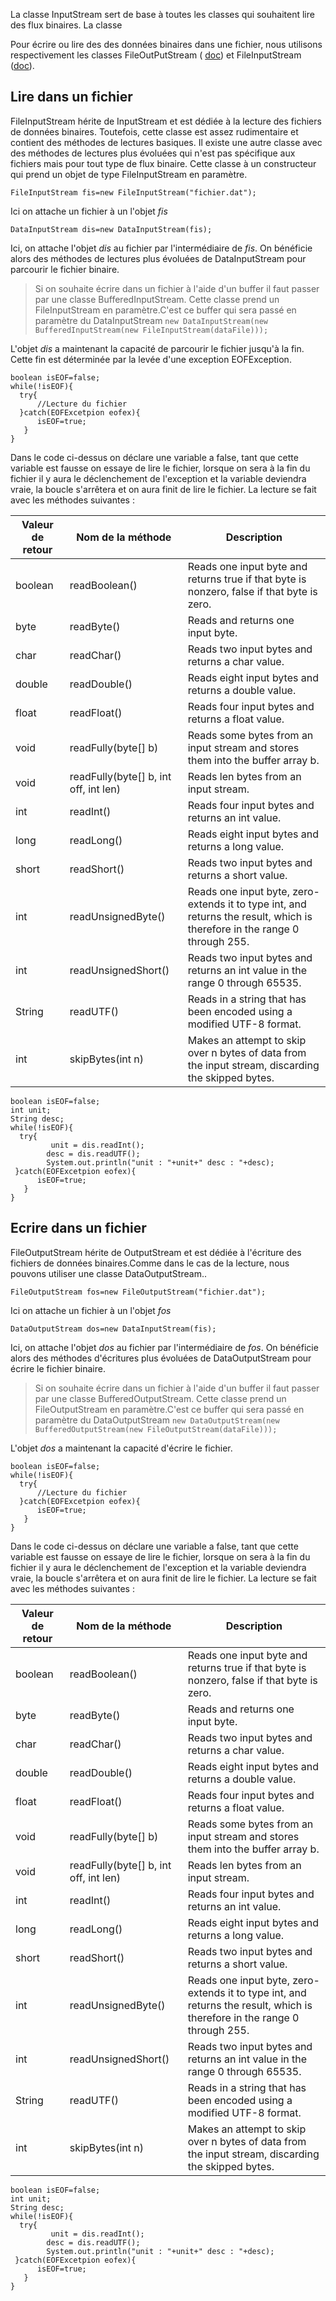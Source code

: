 La classe InputStream sert de base à toutes les classes qui souhaitent lire des flux binaires. La classe 

Pour écrire ou lire des des données binaires dans une fichier, nous utilisons respectivement les classes FileOutPutStream ( [doc](https://docs.oracle.com/javase/7/docs/api/java/io/FileOutputStream.html)) et FileInputStream ([doc](https://docs.oracle.com/javase/7/docs/api/java/io/FileInputStream.html)).

## Lire dans un fichier
FileInputStream hérite de InputStream et est dédiée à la lecture des fichiers de données binaires. Toutefois, cette classe est assez rudimentaire et contient des méthodes de lectures basiques.
Il existe une autre classe avec des méthodes de lectures plus évoluées qui n'est pas spécifique aux fichiers mais pour tout type de flux binaire. Cette classe à un constructeur qui prend un objet de type FileInputStream en paramètre.

`FileInputStream fis=new FileInputStream("fichier.dat");`

Ici on attache un fichier à un l'objet _fis_

`DataInputStream dis=new DataInputStream(fis);`

Ici, on attache l'objet _dis_ au fichier par l'intermédiaire de _fis_. On bénéficie alors des méthodes de lectures plus évoluées de DataInputStream pour parcourir le fichier binaire.

> Si on souhaite écrire dans un fichier à l'aide d'un buffer il faut passer par une classe BufferedInputStream. Cette classe prend un FileInputStream en paramètre.C'est ce buffer qui sera passé en paramètre du DataInputStream
`new DataInputStream(new BufferedInputStream(new FileInputStream(dataFile)));`

L'objet _dis_ a maintenant la capacité de parcourir le fichier jusqu'à la fin. Cette fin est déterminée par la levée d'une exception EOFException. 

```
boolean isEOF=false;
while(!isEOF){
  try{
      //Lecture du fichier   
  }catch(EOFExcetpion eofex){
      isEOF=true;
   }
}
```

Dans le code ci-dessus on déclare une variable a false, tant que cette variable est fausse on essaye de lire le fichier, lorsque on sera à la fin du fichier il y aura le déclenchement de l'exception et la variable deviendra vraie, la boucle s'arrêtera et on aura finit de lire le fichier.
La lecture se fait avec les méthodes suivantes : 

| Valeur de retour | Nom de la méthode | Description |
| --- | --- | --- |
| boolean | readBoolean() | Reads one input byte and returns true if that byte is nonzero, false if that byte is zero. |
| byte | readByte() | Reads and returns one input byte. |
| char | readChar() | Reads two input bytes and returns a char value. |
| double | readDouble() | Reads eight input bytes and returns a double value. |
| float | readFloat() | Reads four input bytes and returns a float value. |
| void | readFully(byte[] b) | Reads some bytes from an input stream and stores them into the buffer array b. |
| void | readFully(byte[] b, int off, int len) | Reads len bytes from an input stream. |
| int | readInt() | Reads four input bytes and returns an int value. |
| long | readLong() | Reads eight input bytes and returns a long value. |
| short | readShort() | Reads two input bytes and returns a short value. |
| int | readUnsignedByte() | Reads one input byte, zero-extends it to type int, and returns the result, which is therefore in the range 0 through 255. |
| int | readUnsignedShort() | Reads two input bytes and returns an int value in the range 0 through 65535. |
| String | readUTF() | Reads in a string that has been encoded using a modified UTF-8 format. |
| int | skipBytes(int n) | Makes an attempt to skip over n bytes of data from the input stream, discarding the skipped bytes. |
 
```
boolean isEOF=false;
int unit;
String desc;
while(!isEOF){
  try{
         unit = dis.readInt();
        desc = dis.readUTF(); 
        System.out.println("unit : "+unit+" desc : "+desc);
 }catch(EOFExcetpion eofex){
      isEOF=true;
   }
}
```

## Ecrire dans un fichier

FileOutputStream hérite de OutputStream et est dédiée à l'écriture des fichiers de données binaires.Comme dans le cas de la lecture, nous pouvons utiliser une classe DataOutputStream..

`FileOutputStream fos=new FileOutputStream("fichier.dat");`

Ici on attache un fichier à un l'objet _fos_

`DataOutputStream dos=new DataInputStream(fis);`

Ici, on attache l'objet _dos_ au fichier par l'intermédiaire de _fos_. On bénéficie alors des méthodes d'écritures plus évoluées de DataOutputStream pour écrire le fichier binaire.

> Si on souhaite écrire dans un fichier à l'aide d'un buffer il faut passer par une classe BufferedOutputStream. Cette classe prend un FileOutputStream en paramètre.C'est ce buffer qui sera passé en paramètre du DataOutputStream
`new DataOutputStream(new BufferedOutputStream(new FileOutputStream(dataFile)));`

L'objet _dos_ a maintenant la capacité d'écrire le fichier.

```
boolean isEOF=false;
while(!isEOF){
  try{
      //Lecture du fichier   
  }catch(EOFExcetpion eofex){
      isEOF=true;
   }
}
```

Dans le code ci-dessus on déclare une variable a false, tant que cette variable est fausse on essaye de lire le fichier, lorsque on sera à la fin du fichier il y aura le déclenchement de l'exception et la variable deviendra vraie, la boucle s'arrêtera et on aura finit de lire le fichier.
La lecture se fait avec les méthodes suivantes : 

| Valeur de retour | Nom de la méthode | Description |
| --- | --- | --- |
| boolean | readBoolean() | Reads one input byte and returns true if that byte is nonzero, false if that byte is zero. |
| byte | readByte() | Reads and returns one input byte. |
| char | readChar() | Reads two input bytes and returns a char value. |
| double | readDouble() | Reads eight input bytes and returns a double value. |
| float | readFloat() | Reads four input bytes and returns a float value. |
| void | readFully(byte[] b) | Reads some bytes from an input stream and stores them into the buffer array b. |
| void | readFully(byte[] b, int off, int len) | Reads len bytes from an input stream. |
| int | readInt() | Reads four input bytes and returns an int value. |
| long | readLong() | Reads eight input bytes and returns a long value. |
| short | readShort() | Reads two input bytes and returns a short value. |
| int | readUnsignedByte() | Reads one input byte, zero-extends it to type int, and returns the result, which is therefore in the range 0 through 255. |
| int | readUnsignedShort() | Reads two input bytes and returns an int value in the range 0 through 65535. |
| String | readUTF() | Reads in a string that has been encoded using a modified UTF-8 format. |
| int | skipBytes(int n) | Makes an attempt to skip over n bytes of data from the input stream, discarding the skipped bytes. |
 
```
boolean isEOF=false;
int unit;
String desc;
while(!isEOF){
  try{
         unit = dis.readInt();
        desc = dis.readUTF(); 
        System.out.println("unit : "+unit+" desc : "+desc);
 }catch(EOFExcetpion eofex){
      isEOF=true;
   }
}
```
